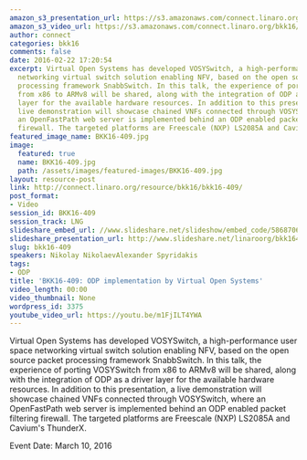 ```yaml
---
amazon_s3_presentation_url: https://s3.amazonaws.com/connect.linaro.org/bkk16/Presentations/Thursday/BKK16-409.pdf
amazon_s3_video_url: https://s3.amazonaws.com/connect.linaro.org/bkk16/Videos/Thursday/BKK16-409%20VOSYSwitch%20port%20to%20ARMv8%20Platforms%20and%20ODP%20integration.mp4
author: connect
categories: bkk16
comments: false
date: 2016-02-22 17:20:54
excerpt: Virtual Open Systems has developed VOSYSwitch, a high-performance user space
  networking virtual switch solution enabling NFV, based on the open source packet
  processing framework SnabbSwitch. In this talk, the experience of porting VOSYSwitch
  from x86 to ARMv8 will be shared, along with the integration of ODP as a driver
  layer for the available hardware resources. In addition to this presentation, a
  live demonstration will showcase chained VNFs connected through VOSYSwitch, where
  an OpenFastPath web server is implemented behind an ODP enabled packet filtering
  firewall. The targeted platforms are Freescale (NXP) LS2085A and Cavium's ThunderX.
featured_image_name: BKK16-409.jpg
image:
  featured: true
  name: BKK16-409.jpg
  path: /assets/images/featured-images/BKK16-409.jpg
layout: resource-post
link: http://connect.linaro.org/resource/bkk16/bkk16-409/
post_format:
- Video
session_id: BKK16-409
session_track: LNG
slideshare_embed_url: //www.slideshare.net/slideshow/embed_code/58687060
slideshare_presentation_url: http://www.slideshare.net/linaroorg/bkk16409-vosy-switch-port-to-armv8-platforms-and-odp-integration
slug: bkk16-409
speakers: Nikolay NikolaevAlexander Spyridakis
tags:
- ODP
title: 'BKK16-409: ODP implementation by Virtual Open Systems'
video_length: 00:00
video_thumbnail: None
wordpress_id: 3375
youtube_video_url: https://youtu.be/m1FjILT4YWA
---
```


Virtual Open Systems has developed VOSYSwitch, a high-performance user space networking virtual switch solution enabling NFV, based on the open source packet processing framework SnabbSwitch. In this talk, the experience of porting VOSYSwitch from x86 to ARMv8 will be shared, along with the integration of ODP as a driver layer for the available hardware resources. In addition to this presentation, a live demonstration will showcase chained VNFs connected through VOSYSwitch, where an OpenFastPath web server is implemented behind an ODP enabled packet filtering firewall. The targeted platforms are Freescale (NXP) LS2085A and Cavium's ThunderX.

Event Date: March 10, 2016